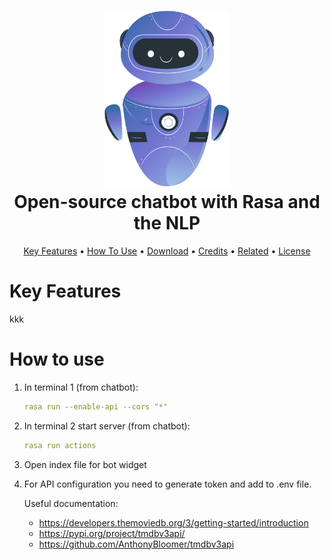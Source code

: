 <h1 align="center">
  <a href="bot.svg"><img src="bot.svg" alt="Markdownify" width="200"></a>
  <br>
  Open-source chatbot with Rasa and the NLP
  <br>
</h1>

<p align="center">
  <a href="#key-features">Key Features</a> •
  <a href="#how-to-use">How To Use</a> •
  <a href="#download">Download</a> •
  <a href="#credits">Credits</a> •
  <a href="#related">Related</a> •
  <a href="#license">License</a>
</p>



# Key Features

kkk


# How to use

1. In terminal 1 (from chatbot):
    ````yml
    rasa run --enable-api --cors "*"
    ````
2. In terminal 2 start server (from chatbot): 
    ````yml
    rasa run actions
    ````
3. Open index file for bot widget

4. For API configuration you need to generate token and add to .env file.

   Useful documentation:

   - https://developers.themoviedb.org/3/getting-started/introduction
   - https://pypi.org/project/tmdbv3api/
   - https://github.com/AnthonyBloomer/tmdbv3api